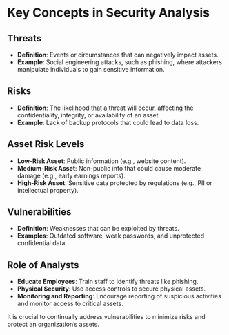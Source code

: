 # Key Concepts in Security Analysis

## Threats
- **Definition**: Events or circumstances that can negatively impact assets.
- **Example**: Social engineering attacks, such as phishing, where attackers manipulate individuals to gain sensitive information.

## Risks
- **Definition**: The likelihood that a threat will occur, affecting the confidentiality, integrity, or availability of an asset.
- **Example**: Lack of backup protocols that could lead to data loss.

## Asset Risk Levels
- **Low-Risk Asset**: Public information (e.g., website content).
- **Medium-Risk Asset**: Non-public info that could cause moderate damage (e.g., early earnings reports).
- **High-Risk Asset**: Sensitive data protected by regulations (e.g., PII or intellectual property).

## Vulnerabilities
- **Definition**: Weaknesses that can be exploited by threats.
- **Examples**: Outdated software, weak passwords, and unprotected confidential data.

## Role of Analysts
- **Educate Employees**: Train staff to identify threats like phishing.
- **Physical Security**: Use access controls to secure physical assets.
- **Monitoring and Reporting**: Encourage reporting of suspicious activities and monitor access to critical assets.

It is crucial to continually address vulnerabilities to minimize risks and protect an organization’s assets.
